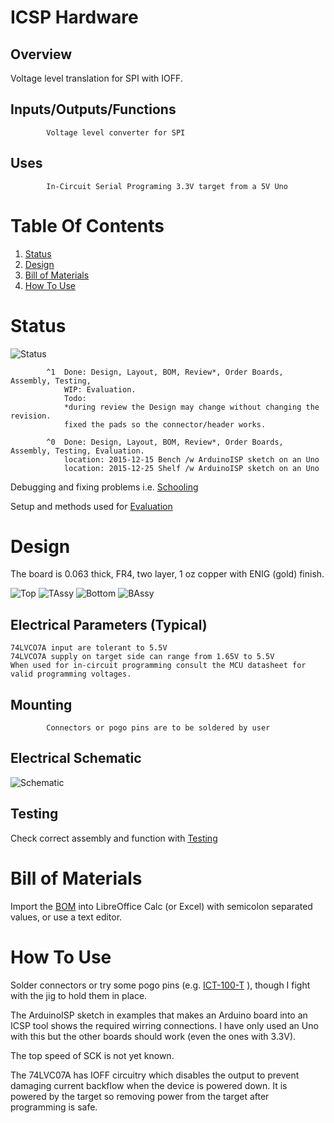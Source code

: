 # ICSP Hardware

## Overview

Voltage level translation for SPI with IOFF.

## Inputs/Outputs/Functions

```
        Voltage level converter for SPI
```


## Uses

```
        In-Circuit Serial Programing 3.3V target from a 5V Uno
```


# Table Of Contents

1. [Status](#status)
2. [Design](#design)
3. [Bill of Materials](#bill-of-materials)
4. [How To Use](#how-to-use)


# Status

![Status](./status_icon.png "ICSP Status")

```
        ^1  Done: Design, Layout, BOM, Review*, Order Boards, Assembly, Testing,
            WIP: Evaluation.
            Todo:  
            *during review the Design may change without changing the revision.
            fixed the pads so the connector/header works.

        ^0  Done: Design, Layout, BOM, Review*, Order Boards, Assembly, Testing, Evaluation.
            location: 2015-12-15 Bench /w ArduinoISP sketch on an Uno 
            location: 2015-12-25 Shelf /w ArduinoISP sketch on an Uno 
```

Debugging and fixing problems i.e. [Schooling](./Schooling/)

Setup and methods used for [Evaluation](./Evaluation/)


# Design

The board is 0.063 thick, FR4, two layer, 1 oz copper with ENIG (gold) finish.

![Top](./Documents/15321,Top.png "ICSP Top")
![TAssy](./Documents/15321,TAssy.jpg "ICSP Top Assy")
![Bottom](./Documents/15321,Bottom.png "ICSP Bottom")
![BAssy](./Documents/15321,BAssy.jpg "ICSP Bottom Assy")

## Electrical Parameters (Typical)

```
74LVCO7A input are tolerant to 5.5V
74LVCO7A supply on target side can range from 1.65V to 5.5V
When used for in-circuit programming consult the MCU datasheet for valid programming voltages.
```

## Mounting

```
        Connectors or pogo pins are to be soldered by user
```

## Electrical Schematic

![Schematic](./Documents/15321,Schematic.png "ICSP Schematic")

## Testing

Check correct assembly and function with [Testing](./Testing/)


# Bill of Materials

Import the [BOM](./Design/15321,BOM.csv) into LibreOffice Calc (or Excel) with semicolon separated values, or use a text editor.


# How To Use

Solder connectors or try some pogo pins (e.g. [ICT-100-T] ), though I fight with the jig to hold them in place.

[ICT-100-T]: http://www.mouser.com/Search/Refine.aspx?Keyword=ICT-100-T

The ArduinoISP sketch in examples that makes an Arduino board into an ICSP tool shows the required wirring connections. I have only used an Uno with this but the other boards should work (even the ones with 3.3V). 

The top speed of SCK is not yet known.

The 74LVC07A has IOFF circuitry which disables the output to prevent damaging current backflow when the device is powered down. It is powered by the target so removing power from the target after programming is safe.








